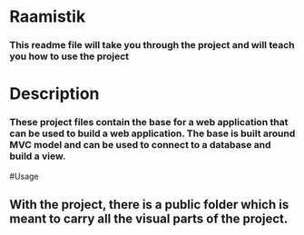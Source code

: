 # Raamistik

### This readme file will take you through the project  and will teach you how to use the project 

# Description

### These project files contain the base for a web application that can be used to build a web application. The base is built around MVC model and can be used to connect to a database and build a view.


#Usage

## With the project, there is a public folder which is meant to carry all the visual parts of the project.

